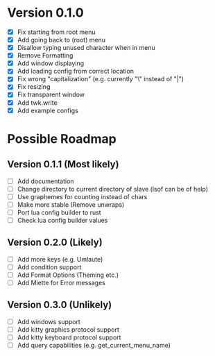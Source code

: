 # Version 0.1.0

- [x] Fix starting from root menu
- [x] Add going back to (root) menu
- [x] Disallow typing unused character when in menu
- [x] Remove Formatting
- [x] Add window displaying
- [x] Add loading config from correct location
- [x] Fix wrong "capitalization" (e.g. currently "\\" instead of "|")
- [x] Fix resizing
- [x] Fix transparent window
- [x] Add twk.write
- [x] Add example configs

# Possible Roadmap

## Version 0.1.1 (Most likely)

- [ ] Add documentation
- [ ] Change directory to current directory of slave (lsof can be of help)
- [ ] Use graphemes for counting instead of chars
- [ ] Make more stable (Remove unwraps)
- [ ] Port lua config builder to rust
- [ ] Check lua config builder values

## Version 0.2.0 (Likely)

- [ ] Add more keys (e.g. Umlaute)
- [ ] Add condition support
- [ ] Add Format Options (Theming etc.)
- [ ] Add Miette for Error messages

## Version 0.3.0 (Unlikely)

- [ ] Add windows support
- [ ] Add kitty graphics protocol support
- [ ] Add kitty keyboard protocol support
- [ ] Add query capabilities (e.g. get_current_menu_name)
